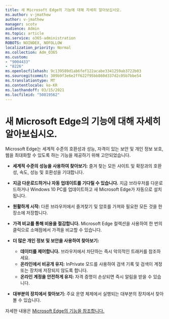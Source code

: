 ```yaml
---
title: 새 Microsoft Edge의 기능에 대해 자세히 알아보십시오.
ms.author: v-jmathew
author: v-jmathew
manager: scotv
audience: Admin
ms.topic: article
ms.service: o365-administration
ROBOTS: NOINDEX, NOFOLLOW
localization_priority: Normal
ms.collection: Adm_O365
ms.custom:
- "9004433"
- "8226"
ms.openlocfilehash: 9c139589d1ab6fef122acabe3341259ab3722b03
ms.sourcegitcommit: 309b9f3e6e2ff622f95bb860d337d2c05b7bbe54
ms.translationtype: MT
ms.contentlocale: ko-KR
ms.lasthandoff: 03/15/2021
ms.locfileid: "50819562"
---
```

# <a name="learn-about-the-features-of-the-new-microsoft-edge"></a>새 Microsoft Edge의 기능에 대해 자세히 알아보십시오.

Microsoft Edge는 세계적 수준의 호환성과 성능, 자격이 있는 보안 및 개인 정보 보호, 웹을 최대화할 수 있도록 하는 기능을 제공하기 위해 고안되었습니다.

- **세계적 수준의 성능을 사용하여 찾아보기:** 즐겨 찾는 모든 사이트 및 확장과의 호환성, 속도, 성능 및 호환성을 기대합니다.
- **지금 다운로드하거나 자동 업데이트를 기다릴 수 있습니다.** 지금 브라우저를 다운로드하거나 Windows 10 PC를 업데이트하고 새 Microsoft Edge가 자동으로 설치됩니다.
- **원활하게 시작:** 다른 브라우저에서 즐겨찾기 및 암호를 가져와 필요한 모든 것을 한 장소에 저장합니다.
- **가격 비교를 통해 비용을 절감합니다.** Microsoft Edge 컬렉션을 사용하여 한 번의 클릭으로 소매점에서 가격을 비교할 수 있습니다.
- **더 많은 개인 정보 및 보안을 사용하여 찾아보기:**
  - **데이터를 제어합니다.** 브라우저에서 차단하는 즉시 악의적인 트래커를 참조하세요.
  - **온라인에서 비공개 유지:** InPrivate 모드를 사용하여 검색 기록 및 검색이 계정 또는 장치에 저장되지 않도록 합니다.
  - **온라인 계정을 안전하게 유지:** 자격 증명이 손상되면 즉시 알림을 받을 수 있습니다.

- **대부분의 장치에서 찾아보기:** 주요 운영 체제에서 실행되는 대부분의 장치에서 찾아볼 수 있습니다.

자세한 내용은 [Microsoft Edge의 기능을 참조합니다.](https://go.microsoft.com/fwlink/?linkid=2146817)
